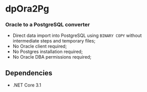 # dpOra2Pg
### Oracle to a PostgreSQL converter

* Direct data import into PostgreSQL using `BINARY COPY` without intermediate steps and temporary files;
* No Oracle client required;
* No Postgres installation required;
* No Oracle DBA permissions required;

## Dependencies
+ .NET Core 3.1
